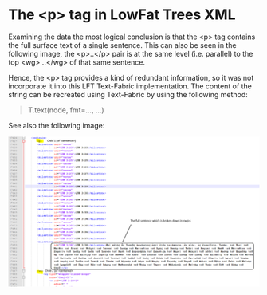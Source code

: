 # The \<p\> tag in LowFat Trees XML

Examining the data the most logical conclusion is that the \<p\> tag contains the full surface text of a single sentence.
This can also be seen in the following image, the \<p\>..\</p\>  pair is at the same level (i.e. parallel) to the top \<wg\> ..\</wg\>
of that same sentence. 

Hence, the \<p\> tag provides a kind of redundant information, so it was not incorporate it into this LFT Text-Fabric implementation. 
The content of the string can be recreated using Text-Fabric by using the following method:
>T.text(node, fmt=..., ...)

See also the following image:

<img src="images/p_tag.png">
